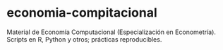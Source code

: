 # economia-compitacional
Material de Economía Computacional (Especialización en Econometría). Scripts en R, Python y otros; prácticas reproducibles.
